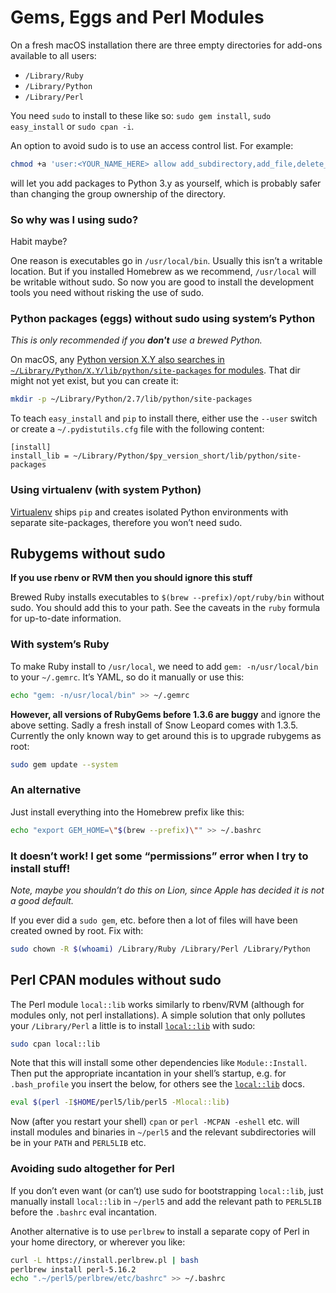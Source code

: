# Gems, Eggs and Perl Modules

On a fresh macOS installation there are three empty directories for
add-ons available to all users:

* `/Library/Ruby`
* `/Library/Python`
* `/Library/Perl`

You need `sudo` to install to these like so: `sudo gem install`,
`sudo easy_install` or `sudo cpan -i`.

An option to avoid sudo is to use an access control list. For example:

```sh
chmod +a 'user:<YOUR_NAME_HERE> allow add_subdirectory,add_file,delete_child,directory_inherit' /Library/Python/3.y/site-packages
```

will let you add packages to Python 3.y as yourself, which
is probably safer than changing the group ownership of the directory.

### So why was I using sudo?
Habit maybe?

One reason is executables go in `/usr/local/bin`. Usually this isn’t a
writable location. But if you installed Homebrew as we recommend,
`/usr/local` will be writable without sudo. So now you are good to
install the development tools you need without risking the use of sudo.

### Python packages (eggs) without sudo using system’s Python
_This is only recommended if you **don't** use a brewed Python._

On macOS, any [Python version X.Y also searches in
`~/Library/Python/X.Y/lib/python/site-packages` for
modules](https://docs.python.org/2/install/index.html#inst-alt-install-user).
That dir might not yet exist, but you can create it:

```sh
mkdir -p ~/Library/Python/2.7/lib/python/site-packages
```

To teach `easy_install` and `pip` to install there, either use the
`--user` switch or create a `~/.pydistutils.cfg` file with the
following content:

```
[install]
install_lib = ~/Library/Python/$py_version_short/lib/python/site-packages
```

### Using virtualenv (with system Python)

[Virtualenv](https://virtualenv.pypa.io/) ships `pip` and
creates isolated Python environments with separate site-packages,
therefore you won’t need sudo.

## Rubygems without sudo

**If you use rbenv or RVM then you should ignore this stuff**

Brewed Ruby installs executables to `$(brew --prefix)/opt/ruby/bin`
without sudo. You should add this to your path. See the caveats in the
`ruby` formula for up-to-date information.

### With system’s Ruby

To make Ruby install to `/usr/local`, we need to add
`gem: -n/usr/local/bin` to your `~/.gemrc`. It’s YAML, so do it manually
or use this:

```sh
echo "gem: -n/usr/local/bin" >> ~/.gemrc
```

**However, all versions of RubyGems before 1.3.6 are buggy** and ignore
the above setting. Sadly a fresh install of Snow Leopard comes with
1.3.5. Currently the only known way to get around this is to upgrade
rubygems as root:

```sh
sudo gem update --system
```

### An alternative

Just install everything into the Homebrew prefix like this:

```sh
echo "export GEM_HOME=\"$(brew --prefix)\"" >> ~/.bashrc
```

### It doesn’t work! I get some “permissions” error when I try to install stuff!

*Note, maybe you shouldn’t do this on Lion, since Apple has decided it
is not a good default.*

If you ever did a `sudo gem`, etc. before then a lot of files will have
been created owned by root. Fix with:

```sh
sudo chown -R $(whoami) /Library/Ruby /Library/Perl /Library/Python
```

## Perl CPAN modules without sudo

The Perl module `local::lib` works similarly to rbenv/RVM (although for
modules only, not perl installations). A simple solution that only
pollutes your `/Library/Perl` a little is to install
[`local::lib`](https://metacpan.org/pod/local::lib) with sudo:

```sh
sudo cpan local::lib
```

Note that this will install some other dependencies like `Module::Install`.
Then put the appropriate incantation in your shell’s startup, e.g. for
`.bash_profile` you insert the below, for others see the
[`local::lib`](https://metacpan.org/pod/local::lib) docs.

```sh
eval $(perl -I$HOME/perl5/lib/perl5 -Mlocal::lib)
```

Now (after you restart your shell) `cpan` or `perl -MCPAN -eshell` etc.
will install modules and binaries in `~/perl5` and the relevant
subdirectories will be in your `PATH` and `PERL5LIB` etc.

### Avoiding sudo altogether for Perl

If you don’t even want (or can’t) use sudo for bootstrapping
`local::lib`, just manually install `local::lib` in
`~/perl5` and add the relevant path to `PERL5LIB` before the `.bashrc` eval incantation.

Another alternative is to use `perlbrew` to install a separate copy of Perl in your home directory, or wherever you like:

```sh
curl -L https://install.perlbrew.pl | bash
perlbrew install perl-5.16.2
echo ".~/perl5/perlbrew/etc/bashrc" >> ~/.bashrc
```
